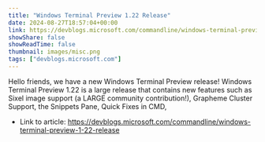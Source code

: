 ```yaml
---
title: "Windows Terminal Preview 1.22 Release"
date: 2024-08-27T18:57:04+00:00
link: https://devblogs.microsoft.com/commandline/windows-terminal-preview-1-22-release
showShare: false
showReadTime: false
thumbnail: images/misc.png
tags: ["devblogs.microsoft.com"]
---
```

Hello friends, we have a new Windows Terminal Preview release! Windows Terminal Preview 1.22 is a large release that contains new features such as Sixel image support (a LARGE community contribution!), Grapheme Cluster Support, the Snippets Pane, Quick Fixes in CMD,

- Link to article: https://devblogs.microsoft.com/commandline/windows-terminal-preview-1-22-release